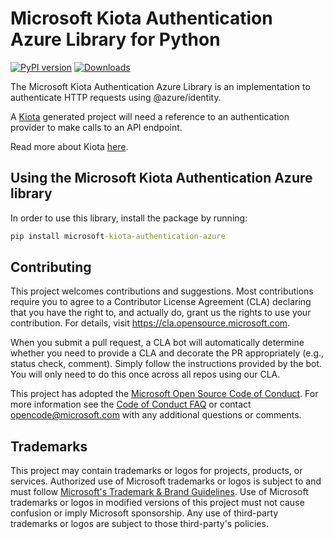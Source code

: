 # Microsoft Kiota Authentication Azure Library for Python

[![PyPI version](https://badge.fury.io/py/microsoft-kiota-authentication-azure.svg)](https://badge.fury.io/py/microsoft-kiota-authentication-azure)
[![Downloads](https://pepy.tech/badge/microsoft-kiota-authentication-azure)](https://pepy.tech/project/microsoft-kiota-authentication-azure)

The Microsoft Kiota Authentication Azure Library is an implementation to authenticate HTTP requests using @azure/identity.

A [Kiota](https://github.com/microsoft/kiota) generated project will need a reference to an authentication provider to make calls to an API endpoint.

Read more about Kiota [here](https://github.com/microsoft/kiota/blob/main/README.md).

## Using the Microsoft Kiota Authentication Azure library

In order to use this library, install the package by running:

```cmd
pip install microsoft-kiota-authentication-azure
```

## Contributing

This project welcomes contributions and suggestions.  Most contributions require you to agree to a
Contributor License Agreement (CLA) declaring that you have the right to, and actually do, grant us
the rights to use your contribution. For details, visit <https://cla.opensource.microsoft.com>.

When you submit a pull request, a CLA bot will automatically determine whether you need to provide
a CLA and decorate the PR appropriately (e.g., status check, comment). Simply follow the instructions
provided by the bot. You will only need to do this once across all repos using our CLA.

This project has adopted the [Microsoft Open Source Code of Conduct](https://opensource.microsoft.com/codeofconduct/).
For more information see the [Code of Conduct FAQ](https://opensource.microsoft.com/codeofconduct/faq/) or
contact [opencode@microsoft.com](mailto:opencode@microsoft.com) with any additional questions or comments.

## Trademarks

This project may contain trademarks or logos for projects, products, or services. Authorized use of Microsoft
trademarks or logos is subject to and must follow
[Microsoft's Trademark & Brand Guidelines](https://www.microsoft.com/en-us/legal/intellectualproperty/trademarks/usage/general).
Use of Microsoft trademarks or logos in modified versions of this project must not cause confusion or imply Microsoft sponsorship.
Any use of third-party trademarks or logos are subject to those third-party's policies.
